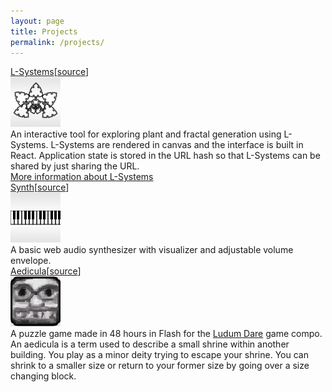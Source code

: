 ```yaml
---
layout: page
title: Projects
permalink: /projects/
---
```


<div class="project-container clearfix">
  <div class="project-title"><a href="http://emilng.github.io/l-systems" target="_blank">L-Systems</a><span class="project-source">[<a href="https://github.com/emilng/l-systems" target="_blank">source</a>]</span></div>
  <a href="http://emilng.github.io/l-systems"  target="_blank"><img class="project-icon" src="/images/l-systems_icon.png"></a><div class="project-description">An interactive tool for exploring plant and fractal generation using L-Systems. L-Systems are rendered in canvas and the interface is built in React. Application state is stored in the URL hash so that L-Systems can be shared by just sharing the URL.  
  <br>
  <a href="http://en.wikipedia.org/wiki/L-system" target="_blank">More information about L-Systems</a></div>
</div>

<div class="project-container clearfix">
  <div class="project-title"><a href="http://emilng.github.io/synth/" target="_blank">Synth</a><span class="project-source">[<a href="https://github.com/emilng/synth" target="_blank">source</a>]</span></div>
  <a href="http://emilng.github.io/synth/" target="_blank"><img class="project-icon" src="/images/synth_icon.png"></a><div class="project-description">A basic web audio synthesizer with visualizer and adjustable volume envelope.</div>
</div>

<div class="project-container clearfix">
  <div class="project-title"><a href="http://www.alphabeticaldisorder.com/projects/aedicula/index.html" target="_blank">Aedicula</a><span class="project-source">[<a href="https://github.com/emilng/Aedicula" target="_blank">source</a>]</span></div>
  <a href="http://www.alphabeticaldisorder.com/projects/aedicula/index.html" target="_blank"><img class="project-icon" src="/images/aedicula_icon.png"></a><div class="project-description">A puzzle game made in 48 hours in Flash for the <a href="http://ludumdare.com/compo/" target="_blank">Ludum Dare</a> game compo. An aedicula is a term used to describe a small shrine within another building. You play as a minor deity trying to escape your shrine. You can shrink to a smaller size or return to your former size by going over a size changing block.</div>
</div>